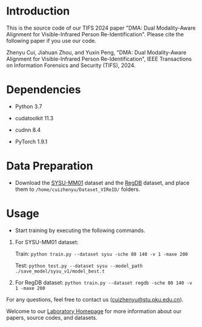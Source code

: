 # Introduction

This is the source code of our TIFS 2024 paper "DMA: Dual Modality-Aware Alignment for Visible-Infrared Person Re-Identification". Please cite the following paper if you use our code.

Zhenyu Cui, Jiahuan Zhou, and Yuxin Peng, "DMA: Dual Modality-Aware Alignment for Visible-Infrared Person Re-Identification", IEEE Transactions on Information Forensics and Security (TIFS), 2024.


# Dependencies

- Python 3.7

- cudatoolkit 11.3

- cudnn 8.4

- PyTorch 1.9.1


# Data Preparation

- Download the [SYSU-MM01](https://github.com/wuancong/SYSU-MM01) dataset and the [RegDB](http://dm.dongguk.edu/link.html) dataset, and place them to `/home/cuizhenyu/Dataset_VIReID/` folders.


# Usage

- Start training by executing the following commands.

1. For SYSU-MM01 dataset:

    Train: `python train.py --dataset sysu -sche 80 140 -v 1 -maxe 200`

    Test: `python test.py --dataset sysu --model_path ./save_model/sysu_v1/model_best.t`

2. For RegDB dataset: `python train.py --dataset regdb -sche 80 140 -v 1 -maxe 200`

For any questions, feel free to contact us (cuizhenyu@stu.pku.edu.cn).

Welcome to our [Laboratory Homepage](http://www.icst.pku.edu.cn/mipl/home/) for more information about our papers, source codes, and datasets.